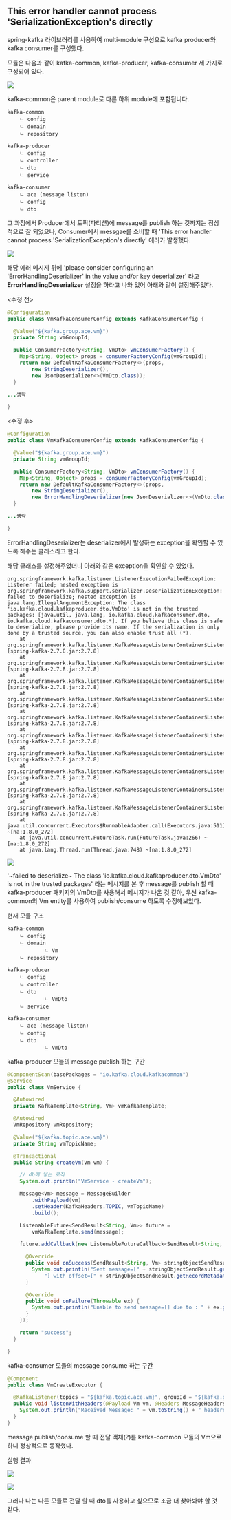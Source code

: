 ## This error handler cannot process 'SerializationException's directly

spring-kafka 라이브러리를 사용하여 multi-module 구성으로 kafka producer와 kafka consumer를 구성했다. 

모듈은 다음과 같이 kafka-common, kafka-producer, kafka-consumer 세 가지로 구성되어 있다.

![](https://s3.us-west-2.amazonaws.com/secure.notion-static.com/b7fa1185-a275-4e47-b3f5-42b0670e4dcf/Untitled.png?X-Amz-Algorithm=AWS4-HMAC-SHA256&X-Amz-Credential=AKIAT73L2G45EIPT3X45%2F20211117%2Fus-west-2%2Fs3%2Faws4_request&X-Amz-Date=20211117T012939Z&X-Amz-Expires=86400&X-Amz-Signature=f00750007e6cd1481163c806c1fab5547355ae4b5dca4b741e28bfe3a7b216db&X-Amz-SignedHeaders=host&response-content-disposition=filename%20%3D%22Untitled.png%22)

kafka-common은 parent module로 다른 하위 module에 포함됩니다. 

```
kafka-common
	ㄴ config
	ㄴ domain
	ㄴ repository

kafka-producer
	ㄴ config
	ㄴ controller
	ㄴ dto
	ㄴ service

kafka-consumer
	ㄴ ace (message listen)
	ㄴ config
	ㄴ dto
```

그 과정에서 Producer에서 토픽(파티션)에 message를 publish 하는 것까지는 정상적으로 잘 되었으나, Consumer에서 messgae를 소비할 때 'This error handler cannot process 'SerializationException's directly' 에러가 발생했다. 

![](https://s3.us-west-2.amazonaws.com/secure.notion-static.com/449fca9d-45fe-4ce5-b368-3045a8d5e60a/Untitled.png?X-Amz-Algorithm=AWS4-HMAC-SHA256&X-Amz-Credential=AKIAT73L2G45EIPT3X45%2F20211117%2Fus-west-2%2Fs3%2Faws4_request&X-Amz-Date=20211117T012920Z&X-Amz-Expires=86400&X-Amz-Signature=0e4631665f78962441f7302d2140b18dbcc4f1b343788b1e1ec7ee96093cc1f8&X-Amz-SignedHeaders=host&response-content-disposition=filename%20%3D%22Untitled.png%22)

해당 에러 메시지 뒤에 'please consider configuring an 'ErrorHandlingDeserializer' in the value and/or key deserializer' 라고 **ErrorHandlingDeserializer** 설정을 하라고 나와 있어 아래와 같이 설정해주었다. 

<수정 전>

```java
@Configuration
public class VmKafkaConsumerConfig extends KafkaConsumerConfig {

  @Value("${kafka.group.ace.vm}")
  private String vmGroupId;

  public ConsumerFactory<String, VmDto> vmConsumerFactory() {
    Map<String, Object> props = consumerFactoryConfig(vmGroupId);
    return new DefaultKafkaConsumerFactory<>(props,
        new StringDeserializer(),
        new JsonDeserializer<>(VmDto.class));
  }

...생략

}
```

<수정 후>

```java
@Configuration
public class VmKafkaConsumerConfig extends KafkaConsumerConfig {

  @Value("${kafka.group.ace.vm}")
  private String vmGroupId;

  public ConsumerFactory<String, VmDto> vmConsumerFactory() {
    Map<String, Object> props = consumerFactoryConfig(vmGroupId);
    return new DefaultKafkaConsumerFactory<>(props,
        new StringDeserializer(),
        new ErrorHandlingDeserializer(new JsonDeserializer<>(VmDto.class)));
  }

...생략

}
```

ErrorHandlingDeserializer는 deserializer에서 발생하는 exception을 확인할 수 있도록 해주는 클래스라고 한다.

해당 클래스를 설정해주었더니 아래와 같은 exception을 확인할 수 있었다.

```
org.springframework.kafka.listener.ListenerExecutionFailedException: Listener failed; nested exception is org.springframework.kafka.support.serializer.DeserializationException: failed to deserialize; nested exception is java.lang.IllegalArgumentException: The class 'io.kafka.cloud.kafkaproducer.dto.VmDto' is not in the trusted packages: [java.util, java.lang, io.kafka.cloud.kafkaconsumer.dto, io.kafka.cloud.kafkaconsumer.dto.*]. If you believe this class is safe to deserialize, please provide its name. If the serialization is only done by a trusted source, you can also enable trust all (*).
	at org.springframework.kafka.listener.KafkaMessageListenerContainer$ListenerConsumer.decorateException(KafkaMessageListenerContainer.java:2387) [spring-kafka-2.7.8.jar:2.7.8]
	at org.springframework.kafka.listener.KafkaMessageListenerContainer$ListenerConsumer.checkDeser(KafkaMessageListenerContainer.java:2434) [spring-kafka-2.7.8.jar:2.7.8]
	at org.springframework.kafka.listener.KafkaMessageListenerContainer$ListenerConsumer.invokeOnMessage(KafkaMessageListenerContainer.java:2302) [spring-kafka-2.7.8.jar:2.7.8]
	at org.springframework.kafka.listener.KafkaMessageListenerContainer$ListenerConsumer.doInvokeRecordListener(KafkaMessageListenerContainer.java:2229) [spring-kafka-2.7.8.jar:2.7.8]
	at org.springframework.kafka.listener.KafkaMessageListenerContainer$ListenerConsumer.doInvokeWithRecords(KafkaMessageListenerContainer.java:2154) [spring-kafka-2.7.8.jar:2.7.8]
	at org.springframework.kafka.listener.KafkaMessageListenerContainer$ListenerConsumer.invokeRecordListener(KafkaMessageListenerContainer.java:2036) [spring-kafka-2.7.8.jar:2.7.8]
	at org.springframework.kafka.listener.KafkaMessageListenerContainer$ListenerConsumer.invokeListener(KafkaMessageListenerContainer.java:1709) [spring-kafka-2.7.8.jar:2.7.8]
	at org.springframework.kafka.listener.KafkaMessageListenerContainer$ListenerConsumer.invokeIfHaveRecords(KafkaMessageListenerContainer.java:1276) [spring-kafka-2.7.8.jar:2.7.8]
	at org.springframework.kafka.listener.KafkaMessageListenerContainer$ListenerConsumer.pollAndInvoke(KafkaMessageListenerContainer.java:1268) [spring-kafka-2.7.8.jar:2.7.8]
	at org.springframework.kafka.listener.KafkaMessageListenerContainer$ListenerConsumer.run(KafkaMessageListenerContainer.java:1163) [spring-kafka-2.7.8.jar:2.7.8]
	at java.util.concurrent.Executors$RunnableAdapter.call(Executors.java:511) ~[na:1.8.0_272]
	at java.util.concurrent.FutureTask.run(FutureTask.java:266) ~[na:1.8.0_272]
	at java.lang.Thread.run(Thread.java:748) ~[na:1.8.0_272]
```
![](https://s3.us-west-2.amazonaws.com/secure.notion-static.com/195b49d2-2cb4-4ad1-8da1-8def4c1d0b9c/Untitled.png?X-Amz-Algorithm=AWS4-HMAC-SHA256&X-Amz-Credential=AKIAT73L2G45EIPT3X45%2F20211117%2Fus-west-2%2Fs3%2Faws4_request&X-Amz-Date=20211117T013006Z&X-Amz-Expires=86400&X-Amz-Signature=519c75d626f80ff8aae370a8b564deeeaee12c8ff135f04fa719aa846a2d3cbc&X-Amz-SignedHeaders=host&response-content-disposition=filename%20%3D%22Untitled.png%22)


'\~failed to deserialize\~ The class 'io.kafka.cloud.kafkaproducer.dto.VmDto' is not in the trusted packages' 라는 메시지를 본 후 message를 publish 할 때 kafka-producer 패키지의 VmDto를 사용해서 메시지가 나온 것 같아, 우선 kafka-common의 Vm entity를 사용하여 publish/consume 하도록 수정해보았다. 

현재 모듈 구조

```
kafka-common
	ㄴ config
	ㄴ domain
			ㄴ Vm
	ㄴ repository

kafka-producer
	ㄴ config
	ㄴ controller
	ㄴ dto
			ㄴ VmDto
	ㄴ service

kafka-consumer
	ㄴ ace (message listen)
	ㄴ config
	ㄴ dto
			ㄴ VmDto
```

kafka-producer 모듈의 message publish 하는 구간

```java
@ComponentScan(basePackages = "io.kafka.cloud.kafkacommon")
@Service
public class VmService {

  @Autowired
  private KafkaTemplate<String, Vm> vmKafkaTemplate;

  @Autowired
  VmRepository vmRepository;

  @Value("${kafka.topic.ace.vm}")
  private String vmTopicName;

  @Transactional
  public String createVm(Vm vm) {

    // db에 넣는 로직
    System.out.println("VmService - createVm");

    Message<Vm> message = MessageBuilder
        .withPayload(vm)
        .setHeader(KafkaHeaders.TOPIC, vmTopicName)
        .build();

    ListenableFuture<SendResult<String, Vm>> future =
        vmKafkaTemplate.send(message);

    future.addCallback(new ListenableFutureCallback<SendResult<String, Vm>>() {

      @Override
      public void onSuccess(SendResult<String, Vm> stringObjectSendResult) {
        System.out.println("Sent message=[" + stringObjectSendResult.getProducerRecord().value().toString() +
            "] with offset=[" + stringObjectSendResult.getRecordMetadata().offset() + "]");
      }

      @Override
      public void onFailure(Throwable ex) {
        System.out.println("Unable to send message=[] due to : " + ex.getMessage());
      }
    });

    return "success";
  }

}
```

kafka-consumer 모듈의 message consume 하는 구간

```java
@Component
public class VmCreateExecutor {

  @KafkaListener(topics = "${kafka.topic.ace.vm}", groupId = "${kafka.group.ace.vm}", containerFactory = "vmKafkaListenerContainerFactory")
  public void listenWithHeaders(@Payload Vm vm, @Headers MessageHeaders messageHeaders) {
    System.out.println("Received Message: " + vm.toString() + " headers: " + messageHeaders);
  }
}
```

message publish/consume 할 때 전달 객체(?)를 kafka-common 모듈의 Vm으로 하니 정상적으로 동작했다. 

실행 결과

![](https://s3.us-west-2.amazonaws.com/secure.notion-static.com/3f583e5f-cbbe-44d5-9e04-70d98de32a9b/Untitled.png?X-Amz-Algorithm=AWS4-HMAC-SHA256&X-Amz-Credential=AKIAT73L2G45EIPT3X45%2F20211117%2Fus-west-2%2Fs3%2Faws4_request&X-Amz-Date=20211117T013018Z&X-Amz-Expires=86400&X-Amz-Signature=96c84788e3acbb8d79a8de571ef54bd8fc7e1f6a7c2a75207e86ece1e7f91aa9&X-Amz-SignedHeaders=host&response-content-disposition=filename%20%3D%22Untitled.png%22)

![](https://s3.us-west-2.amazonaws.com/secure.notion-static.com/0e4c9059-a60c-4afa-a6aa-a7cfb3c32e42/Untitled.png?X-Amz-Algorithm=AWS4-HMAC-SHA256&X-Amz-Credential=AKIAT73L2G45EIPT3X45%2F20211117%2Fus-west-2%2Fs3%2Faws4_request&X-Amz-Date=20211117T013030Z&X-Amz-Expires=86400&X-Amz-Signature=e1d81c1aee0a4132721481ee464743b86a4b8697dc081e5c973cafc6e4d8b693&X-Amz-SignedHeaders=host&response-content-disposition=filename%20%3D%22Untitled.png%22)

그러나 나는 다른 모듈로 전달 할 때 dto를 사용하고 싶으므로 조금 더 찾아봐야 할 것 같다.
